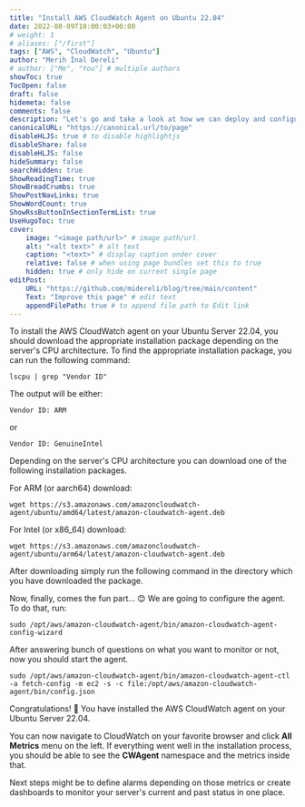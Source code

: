 ```yaml
---
title: "Install AWS CloudWatch Agent on Ubuntu 22.04"
date: 2022-08-09T10:00:03+00:00
# weight: 1
# aliases: ["/first"]
tags: ["AWS", "CloudWatch", "Ubuntu"]
author: "Merih İnal Dereli"
# author: ["Me", "You"] # multiple authors
showToc: true
TocOpen: false
draft: false
hidemeta: false
comments: false
description: "Let's go and take a look at how we can deploy and configure AWS CloudWatch agent on Ubuntu."
canonicalURL: "https://canonical.url/to/page"
disableHLJS: true # to disable highlightjs
disableShare: false
disableHLJS: false
hideSummary: false
searchHidden: true
ShowReadingTime: true
ShowBreadCrumbs: true
ShowPostNavLinks: true
ShowWordCount: true
ShowRssButtonInSectionTermList: true
UseHugoToc: true
cover:
    image: "<image path/url>" # image path/url
    alt: "<alt text>" # alt text
    caption: "<text>" # display caption under cover
    relative: false # when using page bundles set this to true
    hidden: true # only hide on current single page
editPost:
    URL: "https://github.com/midereli/blog/tree/main/content"
    Text: "Improve this page" # edit text
    appendFilePath: true # to append file path to Edit link
---
```

To install the AWS CloudWatch agent on your Ubuntu Server 22.04, you should download the appropriate installation package depending on the server's CPU architecture. To find the appropriate installation package, you can run the following command:

```Shell
lscpu | grep "Vendor ID"
```

The output will be either:

```Shell
Vendor ID: ARM
```

or

```Shell
Vendor ID: GenuineIntel
```

Depending on the server's CPU architecture you can download one of the following installation packages.

For ARM (or aarch64) download:

```Shell
wget https://s3.amazonaws.com/amazoncloudwatch-agent/ubuntu/amd64/latest/amazon-cloudwatch-agent.deb
```

For Intel (or x86_64) download:

```Shell
wget https://s3.amazonaws.com/amazoncloudwatch-agent/ubuntu/arm64/latest/amazon-cloudwatch-agent.deb
```

After downloading simply run the following command in the directory which you have downloaded the package.

Now, finally, comes the fun part... 😊 We are going to configure the agent. To do that, run:

```Shell
sudo /opt/aws/amazon-cloudwatch-agent/bin/amazon-cloudwatch-agent-config-wizard
```

After answering bunch of questions on what you want to monitor or not, now you should start the agent.

```Shell
sudo /opt/aws/amazon-cloudwatch-agent/bin/amazon-cloudwatch-agent-ctl -a fetch-config -m ec2 -s -c file:/opt/aws/amazon-cloudwatch-agent/bin/config.json
```

Congratulations! 🥳 You have installed the AWS CloudWatch agent on your Ubuntu Server 22.04.

You can now navigate to CloudWatch on your favorite browser and click **All Metrics** menu on the left. If everything went well in the installation process, you should be able to see the **CWAgent** namespace and the metrics inside that.

Next steps might be to define alarms depending on those metrics or create dashboards to monitor your server's current and past status in one place.